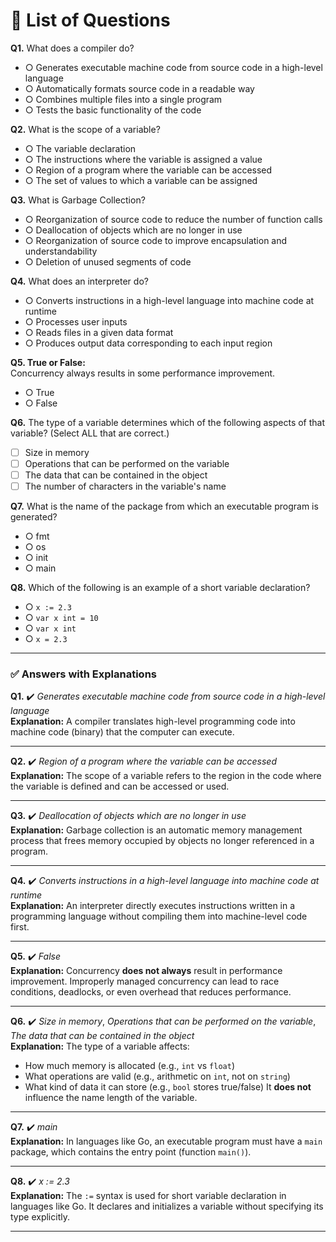 # 📝 **List of Questions**

**Q1.** What does a compiler do?

- ○ Generates executable machine code from source code in a high-level language
- ○ Automatically formats source code in a readable way
- ○ Combines multiple files into a single program
- ○ Tests the basic functionality of the code

**Q2.** What is the scope of a variable?

- ○ The variable declaration
- ○ The instructions where the variable is assigned a value
- ○ Region of a program where the variable can be accessed
- ○ The set of values to which a variable can be assigned

**Q3.** What is Garbage Collection?

- ○ Reorganization of source code to reduce the number of function calls
- ○ Deallocation of objects which are no longer in use
- ○ Reorganization of source code to improve encapsulation and understandability
- ○ Deletion of unused segments of code

**Q4.** What does an interpreter do?

- ○ Converts instructions in a high-level language into machine code at runtime
- ○ Processes user inputs
- ○ Reads files in a given data format
- ○ Produces output data corresponding to each input region

**Q5. True or False:**  
Concurrency always results in some performance improvement.

- ○ True
- ○ False

**Q6.** The type of a variable determines which of the following aspects of that variable? (Select ALL that are correct.)

- ☐ Size in memory
- ☐ Operations that can be performed on the variable
- ☐ The data that can be contained in the object
- ☐ The number of characters in the variable's name

**Q7.** What is the name of the package from which an executable program is generated?

- ○ fmt
- ○ os
- ○ init
- ○ main

**Q8.** Which of the following is an example of a short variable declaration?

- ○ `x := 2.3`
- ○ `var x int = 10`
- ○ `var x int`
- ○ `x = 2.3`

---

### ✅ **Answers with Explanations**

**Q1.** ✔️ _Generates executable machine code from source code in a high-level language_  
**Explanation:** A compiler translates high-level programming code into machine code (binary) that the computer can execute.

---

**Q2.** ✔️ _Region of a program where the variable can be accessed_  
**Explanation:** The scope of a variable refers to the region in the code where the variable is defined and can be accessed or used.

---

**Q3.** ✔️ _Deallocation of objects which are no longer in use_  
**Explanation:** Garbage collection is an automatic memory management process that frees memory occupied by objects no longer referenced in a program.

---

**Q4.** ✔️ _Converts instructions in a high-level language into machine code at runtime_  
**Explanation:** An interpreter directly executes instructions written in a programming language without compiling them into machine-level code first.

---

**Q5.** ✔️ _False_  
**Explanation:** Concurrency **does not always** result in performance improvement. Improperly managed concurrency can lead to race conditions, deadlocks, or even overhead that reduces performance.

---

**Q6.** ✔️ _Size in memory_, _Operations that can be performed on the variable_, _The data that can be contained in the object_  
**Explanation:** The type of a variable affects:

- How much memory is allocated (e.g., `int` vs `float`)
- What operations are valid (e.g., arithmetic on `int`, not on `string`)
- What kind of data it can store (e.g., `bool` stores true/false)
  It **does not** influence the name length of the variable.

---

**Q7.** ✔️ _main_  
**Explanation:** In languages like Go, an executable program must have a `main` package, which contains the entry point (function `main()`).

---

**Q8.** ✔️ _x := 2.3_  
**Explanation:** The `:=` syntax is used for short variable declaration in languages like Go. It declares and initializes a variable without specifying its type explicitly.

---